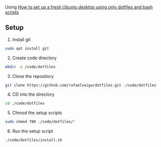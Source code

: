 Using [How to set up a fresh Ubuntu desktop using only dotfiles and bash scripts](https://victoria.dev/blog/how-to-set-up-a-fresh-ubuntu-desktop-using-only-dotfiles-and-bash-scripts/)

## Setup

1. Install git

```bash
sudo apt install git
```

2. Create code directory

```bash
mkdir -p /code/dotfiles
```

3. Clone the repository

```bash
git clone https://github.com/rafaelveiga/dotfiles.git ./code/dotfiles
```

4. CD into the directory

```bash
cd ./code/dotfiles
```

5. Chmod the setup scripts

```bash
sudo chmod 700 ./code/dotfiles/*
```

6. Run the setup script

```bash
./code/dotfiles/install.sh
```
